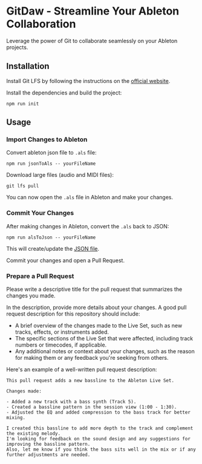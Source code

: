 # GitDaw - Streamline Your Ableton Collaboration

Leverage the power of Git to collaborate seamlessly on your Ableton projects.

## Installation

Install Git LFS by following the instructions on the [official website](https://git-lfs.github.com/).

Install the dependencies and build the project:
```
npm run init
```

## Usage

### Import Changes to Ableton

Convert ableton json file to `.als` file:
```
npm run jsonToAls -- yourFileName
```

Download large files (audio and MIDI files):
```
git lfs pull
```

You can now open the `.als` file in Ableton and make your changes.

### Commit Your Changes

After making changes in Ableton, convert the `.als` back to JSON:

```
npm run alsToJson -- yourFileName
```

This will create/update the [JSON file](https://github.com/raphaelDkhn/crs_live_set/tree/main/live_set/json).

Commit your changes and open a Pull Request.

### Prepare a Pull Request

Please write a descriptive title for the pull request that summarizes the changes you made.

In the description, provide more details about your changes. A good pull request description for this repository should include:
- A brief overview of the changes made to the Live Set, such as new tracks, effects, or instruments added.
- The specific sections of the Live Set that were affected, including track numbers or timecodes, if applicable.
- Any additional notes or context about your changes, such as the reason for making them or any feedback you're seeking from others.

Here's an example of a well-written pull request description:

```
This pull request adds a new bassline to the Ableton Live Set.

Changes made:

- Added a new track with a bass synth (Track 5).
- Created a bassline pattern in the session view (1:00 - 1:30).
- Adjusted the EQ and added compression to the bass track for better mixing.

I created this bassline to add more depth to the track and complement the existing melody. 
I'm looking for feedback on the sound design and any suggestions for improving the bassline pattern. 
Also, let me know if you think the bass sits well in the mix or if any further adjustments are needed.
```
